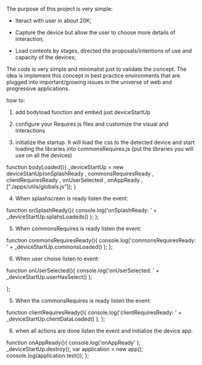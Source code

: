 The purpose of this project is very simple:

- Iteract with user in about 20K;

- Capture the device but allow the user to choose more details of interaction;

- Load contents by stages, directed the proposals/intentions of use and capacity of the devices;

The code is very simple and minimalist just to validate the concept. The idea is implement this concept in best practice environments that are plugged into important/growing issues in the universe of web and progressive applications.

how to:

1. add bodyload function and embed just deviceStartUp
<body onload="bodyLoaded()">
  <script src="./deviceStartUp.js"></script>

2. configure your Requires js files and customize the visual and interactions

3. initialize the startup. It will load the css to the detected device and start loading the libraries into commonsRequires.js (put the libraries you will use on all the devices)

  function bodyLoaded(){
      _deviceStartUp = new deviceStartUp(onSplashReady , 
                                            commonsRequiresReady , 
                                            clientRequiresReady , 
                                            onUserSelected , 
                                            onAppReady , 
                                            ["./apps/utils/globals.js"]);
  }


4. When splashscreen is ready listen the event:

  function onSplashReady(){
    console.log('onSplashReady: ' + _deviceStartUp.splahsLoadeds() );
  };

5. When commonsRequires is ready listen the event:

  function commonsRequiresReady(){
    console.log('commonsRequiresReady: ' + _deviceStartUp.commonsLoaded() );
  };

6. When user choise listen to event:

  function onUserSelected(){
    console.log('onUserSelected: ' + _deviceStartUp.userHasSelect() );

  };

5. When the commonsRequires is ready listen the event:

  function clientRequiresReady(){
    console.log('clientRequiresReady: ' + _deviceStartUp.clientDataLoaded() );
  };


 6. when all actions are done listen the event and initialize the device app.

   function onAppReady(){
    console.log('onAppReady' );
     _deviceStartUp.destroy();
    var application = new app();
    console.log(application.test());
  };

